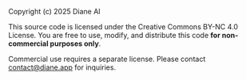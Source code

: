 Copyright (c) 2025 Diane AI

This source code is licensed under the Creative Commons BY-NC 4.0 License.
You are free to use, modify, and distribute this code **for non-commercial purposes only**.

Commercial use requires a separate license. Please contact contact@diane.app for inquiries.

